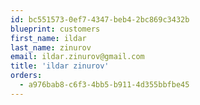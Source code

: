 ```yaml
---
id: bc551573-0ef7-4347-beb4-2bc869c3432b
blueprint: customers
first_name: ildar
last_name: zinurov
email: ildar.zinurov@gmail.com
title: 'ildar zinurov'
orders:
  - a976bab8-c6f3-4bb5-b911-4d355bbfbe45
---
```

